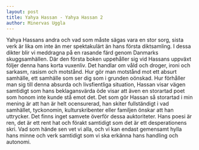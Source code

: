 ```yaml
---
layout: post
title: Yahya Hassan - Yahya Hassan 2
author: Minervas Uggla
---
```


Yahya Hassans andra och vad som måste sägas vara en stor sorg, sista verk är lika om inte än mer spektakulärt än hans första diktsamling. I dessa dikter blir vi meddragna på en rasande färd genom Danmarks skuggsamhällen. Där den första boken uppehåller sig vid Hassans uppväxt följer denna hans korta vuxenliv. Det handlar om våld och droger, ironi och sarkasm, rasism och motstånd. Hur gör man motstånd mot ett absurt samhälle, ett samhälle som ser dig som i grunden oönskad. Hur förhåller man sig till denna absurda och livsfientliga situation, Hassan visar vägen samtidigt som hans beklagansvärda öde visar att även en storartad poet som honom inte kunde stå emot det. Det som gör Hassan så storartad i min mening är att han är helt ocensurerad, han skiter fullständigt i vad samhället, tyckonomin, kulturskribenter eller familjen önskar att han uttrycker. Det finns inget samvete överför dessa auktoriteter. Hans poesi är ren, det är ett rent hat och förakt samtidigt som det är ett desperationens skri. Vad som hände sen vet vi alla, och vi kan endast gemensamt hylla hans minne och verk samtidigt som vi ska erkänna hans handling och autonomi.
